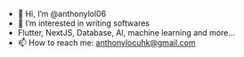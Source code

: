 - 👋 Hi, I’m @anthonylol06
- 👀 I’m interested in writing softwares
- Flutter, NextJS, Database, AI, machine learning and more...
- 📫 How to reach me: anthonylocuhk@gmail.com
